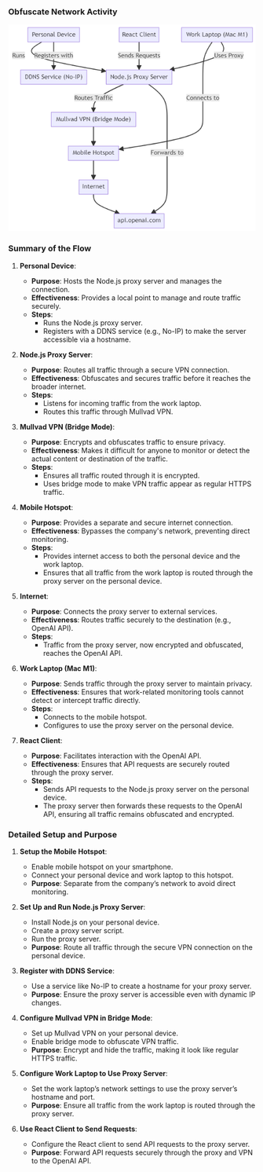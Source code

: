 ### Obfuscate Network Activity

<img src="../assets/network-obfuscation.png"/>

### Summary of the Flow

1. **Personal Device**:

   - **Purpose**: Hosts the Node.js proxy server and manages the connection.
   - **Effectiveness**: Provides a local point to manage and route traffic securely.
   - **Steps**:
     - Runs the Node.js proxy server.
     - Registers with a DDNS service (e.g., No-IP) to make the server accessible via a hostname.

2. **Node.js Proxy Server**:

   - **Purpose**: Routes all traffic through a secure VPN connection.
   - **Effectiveness**: Obfuscates and secures traffic before it reaches the broader internet.
   - **Steps**:
     - Listens for incoming traffic from the work laptop.
     - Routes this traffic through Mullvad VPN.

3. **Mullvad VPN (Bridge Mode)**:

   - **Purpose**: Encrypts and obfuscates traffic to ensure privacy.
   - **Effectiveness**: Makes it difficult for anyone to monitor or detect the actual content or destination of the traffic.
   - **Steps**:
     - Ensures all traffic routed through it is encrypted.
     - Uses bridge mode to make VPN traffic appear as regular HTTPS traffic.

4. **Mobile Hotspot**:

   - **Purpose**: Provides a separate and secure internet connection.
   - **Effectiveness**: Bypasses the company's network, preventing direct monitoring.
   - **Steps**:
     - Provides internet access to both the personal device and the work laptop.
     - Ensures that all traffic from the work laptop is routed through the proxy server on the personal device.

5. **Internet**:

   - **Purpose**: Connects the proxy server to external services.
   - **Effectiveness**: Routes traffic securely to the destination (e.g., OpenAI API).
   - **Steps**:
     - Traffic from the proxy server, now encrypted and obfuscated, reaches the OpenAI API.

6. **Work Laptop (Mac M1)**:

   - **Purpose**: Sends traffic through the proxy server to maintain privacy.
   - **Effectiveness**: Ensures that work-related monitoring tools cannot detect or intercept traffic directly.
   - **Steps**:
     - Connects to the mobile hotspot.
     - Configures to use the proxy server on the personal device.

7. **React Client**:
   - **Purpose**: Facilitates interaction with the OpenAI API.
   - **Effectiveness**: Ensures that API requests are securely routed through the proxy server.
   - **Steps**:
     - Sends API requests to the Node.js proxy server on the personal device.
     - The proxy server then forwards these requests to the OpenAI API, ensuring all traffic remains obfuscated and encrypted.

### Detailed Setup and Purpose

1. **Setup the Mobile Hotspot**:

   - Enable mobile hotspot on your smartphone.
   - Connect your personal device and work laptop to this hotspot.
   - **Purpose**: Separate from the company’s network to avoid direct monitoring.

2. **Set Up and Run Node.js Proxy Server**:

   - Install Node.js on your personal device.
   - Create a proxy server script.
   - Run the proxy server.
   - **Purpose**: Route all traffic through the secure VPN connection on the personal device.

3. **Register with DDNS Service**:

   - Use a service like No-IP to create a hostname for your proxy server.
   - **Purpose**: Ensure the proxy server is accessible even with dynamic IP changes.

4. **Configure Mullvad VPN in Bridge Mode**:

   - Set up Mullvad VPN on your personal device.
   - Enable bridge mode to obfuscate VPN traffic.
   - **Purpose**: Encrypt and hide the traffic, making it look like regular HTTPS traffic.

5. **Configure Work Laptop to Use Proxy Server**:

   - Set the work laptop’s network settings to use the proxy server’s hostname and port.
   - **Purpose**: Ensure all traffic from the work laptop is routed through the proxy server.

6. **Use React Client to Send Requests**:
   - Configure the React client to send API requests to the proxy server.
   - **Purpose**: Forward API requests securely through the proxy and VPN to the OpenAI API.
